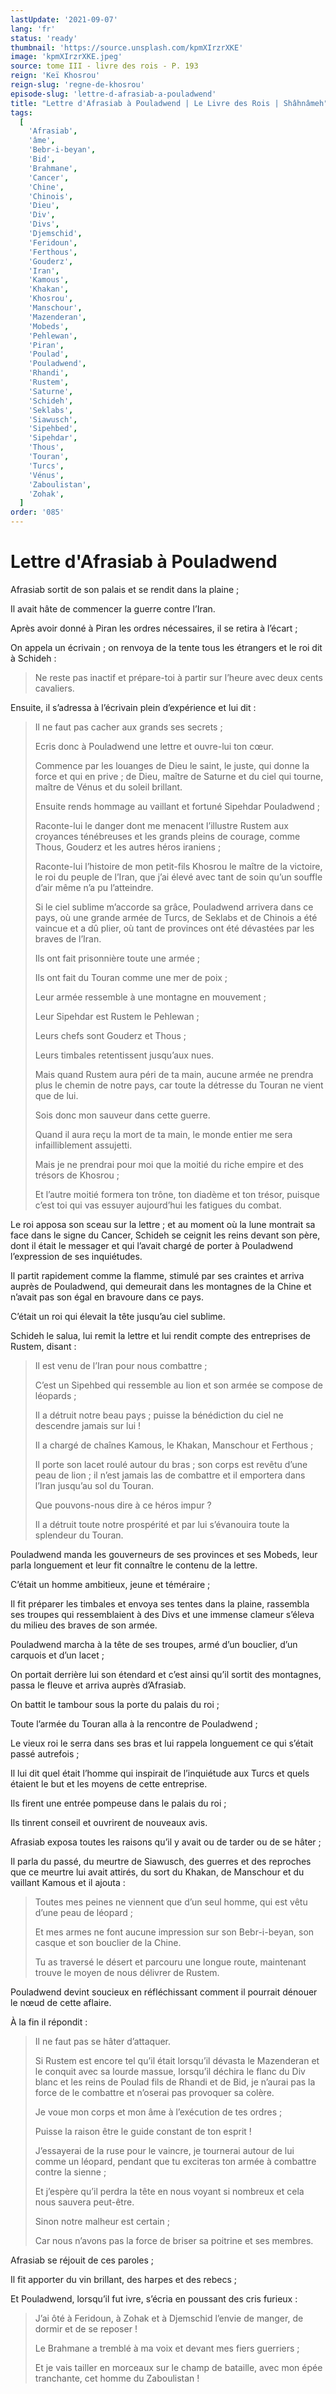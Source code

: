 ```yaml
---
lastUpdate: '2021-09-07'
lang: 'fr'
status: 'ready'
thumbnail: 'https://source.unsplash.com/kpmXIrzrXKE'
image: 'kpmXIrzrXKE.jpeg'
source: tome III - livre des rois - P. 193
reign: 'Keï Khosrou'
reign-slug: 'regne-de-khosrou'
episode-slug: 'lettre-d-afrasiab-a-pouladwend'
title: "Lettre d'Afrasiab à Pouladwend | Le Livre des Rois | Shâhnâmeh"
tags:
  [
    'Afrasiab',
    'âme',
    'Bebr-i-beyan',
    'Bid',
    'Brahmane',
    'Cancer',
    'Chine',
    'Chinois',
    'Dieu',
    'Div',
    'Divs',
    'Djemschid',
    'Feridoun',
    'Ferthous',
    'Gouderz',
    'Iran',
    'Kamous',
    'Khakan',
    'Khosrou',
    'Manschour',
    'Mazenderan',
    'Mobeds',
    'Pehlewan',
    'Piran',
    'Poulad',
    'Pouladwend',
    'Rhandi',
    'Rustem',
    'Saturne',
    'Schideh',
    'Seklabs',
    'Siawusch',
    'Sipehbed',
    'Sipehdar',
    'Thous',
    'Touran',
    'Turcs',
    'Vénus',
    'Zaboulistan',
    'Zohak',
  ]
order: '085'
---
```


<!-- LTeX: language=fr -->

# Lettre d'Afrasiab à Pouladwend

Afrasiab sortit de son palais et se rendit dans la plaine ;

Il avait hâte de commencer la guerre contre l’Iran.

Après avoir donné à Piran les ordres nécessaires, il se retira à l’écart ;

On appela un écrivain ; on renvoya de la tente tous les étrangers et le roi dit à Schideh :

> Ne reste pas inactif et prépare-toi à partir sur l’heure avec deux cents cavaliers.

Ensuite, il s’adressa à l’écrivain plein d’expérience et lui dit :

> Il ne faut pas cacher aux grands ses secrets ;
>
> Ecris donc à Pouladwend une lettre et ouvre-lui ton cœur.
>
> Commence par les louanges de Dieu le saint, le juste, qui donne la force et qui en prive ; de Dieu, maître de Saturne et du ciel qui tourne, maître de Vénus et du soleil brillant.
>
> Ensuite rends hommage au vaillant et fortuné Sipehdar Pouladwend ;
>
> Raconte-lui le danger dont me menacent l’illustre Rustem aux croyances ténébreuses et les grands pleins de courage, comme Thous, Gouderz et les autres héros iraniens ;
>
> Raconte-lui l’histoire de mon petit-fils Khosrou le maître de la victoire, le roi du peuple de l’Iran, que j’ai élevé avec tant de soin qu’un souffle d’air même n’a pu l’atteindre.
>
> Si le ciel sublime m’accorde sa grâce, Pouladwend arrivera dans ce pays, où une grande armée de Turcs, de Seklabs et de Chinois a été vaincue et a dû plier, où tant de provinces ont été dévastées par les braves de l’Iran.
>
> Ils ont fait prisonnière toute une armée ;
>
> Ils ont fait du Touran comme une mer de poix ;
>
> Leur armée ressemble à une montagne en mouvement ;
>
> Leur Sipehdar est Rustem le Pehlewan ;
>
> Leurs chefs sont Gouderz et Thous ;
>
> Leurs timbales retentissent jusqu’aux nues.
>
> Mais quand Rustem aura péri de ta main, aucune armée ne prendra plus le chemin de notre pays, car toute la détresse du Touran ne vient que de lui.
>
> Sois donc mon sauveur dans cette guerre.
>
> Quand il aura reçu la mort de ta main, le monde entier me sera infailliblement assujetti.
>
> Mais je ne prendrai pour moi que la moitié du riche empire et des trésors de Khosrou ;
>
> Et l’autre moitié formera ton trône, ton diadème et ton trésor, puisque c’est toi qui vas essuyer aujourd’hui les fatigues du combat.

Le roi apposa son sceau sur la lettre ; et au moment où la lune montrait sa face dans le signe du Cancer, Schideh se ceignit les reins devant son père, dont il était le messager et qui l’avait chargé de porter à Pouladwend l’expression de ses inquiétudes.

Il partit rapidement comme la flamme, stimulé par ses craintes et arriva auprès de Pouladwend, qui demeurait dans les montagnes de la Chine et n’avait pas son égal en bravoure dans ce pays.

C’était un roi qui élevait la tête jusqu’au ciel sublime.

Schideh le salua, lui remit la lettre et lui rendit compte des entreprises de Rustem, disant :

> Il est venu de l’Iran pour nous combattre ;
>
> C’est un Sipehbed qui ressemble au lion et son armée se compose de léopards ;
>
> Il a détruit notre beau pays ; puisse la bénédiction du ciel ne descendre jamais sur lui !
>
> Il a chargé de chaînes Kamous, le Khakan, Manschour et Ferthous ;
>
> Il porte son lacet roulé autour du bras ; son corps est revêtu d’une peau de lion ; il n’est jamais las de combattre et il emportera dans l’Iran jusqu’au sol du Touran.
>
> Que pouvons-nous dire à ce héros impur ?
>
> Il a détruit toute notre prospérité et par lui s’évanouira toute la splendeur du Touran.

Pouladwend manda les gouverneurs de ses provinces et ses Mobeds, leur parla longuement et leur fit connaître le contenu de la lettre.

C’était un homme ambitieux, jeune et téméraire ;

Il fit préparer les timbales et envoya ses tentes dans la plaine, rassembla ses troupes qui ressemblaient à des Divs et une immense clameur s’éleva du milieu des braves de son armée.

Pouladwend marcha à la tête de ses troupes, armé d’un bouclier, d’un carquois et d’un lacet ;

On portait derrière lui son étendard et c’est ainsi qu’il sortit des montagnes, passa le fleuve et arriva auprès d’Afrasiab.

On battit le tambour sous la porte du palais du roi ;

Toute l’armée du Touran alla à la rencontre de Pouladwend ;

Le vieux roi le serra dans ses bras et lui rappela longuement ce qui s’était passé autrefois ;

Il lui dit quel était l’homme qui inspirait de l’inquiétude aux Turcs et quels étaient le but et les moyens de cette entreprise.

Ils firent une entrée pompeuse dans le palais du roi ;

Ils tinrent conseil et ouvrirent de nouveaux avis.

Afrasiab exposa toutes les raisons qu’il y avait ou de tarder ou de se hâter ;

Il parla du passé, du meurtre de Siawusch, des guerres et des reproches que ce meurtre lui avait attirés, du sort du Khakan, de Manschour et du vaillant Kamous et il ajouta :

> Toutes mes peines ne viennent que d’un seul homme, qui est vêtu d’une peau de léopard ;
>
> Et mes armes ne font aucune impression sur son Bebr-i-beyan, son casque et son bouclier de la Chine.
>
> Tu as traversé le désert et parcouru une longue route, maintenant trouve le moyen de nous délivrer de Rustem.

Pouladwend devint soucieux en réfléchissant comment il pourrait dénouer le nœud de cette aflaire.

À la fin il répondit :

> Il ne faut pas se hâter d’attaquer.
>
> Si Rustem est encore tel qu’il était lorsqu’il dévasta le Mazenderan et le conquit avec sa lourde massue, lorsqu’il déchira le flanc du Div blanc et les reins de Poulad fils de Rhandi et de Bid, je n’aurai pas la force de le combattre et n’oserai pas provoquer sa colère.
>
> Je voue mon corps et mon âme à l’exécution de tes ordres ;
>
> Puisse la raison être le guide constant de ton esprit !
>
> J’essayerai de la ruse pour le vaincre, je tournerai autour de lui comme un léopard, pendant que tu exciteras ton armée à combattre contre la sienne ;
>
> Et j’espère qu’il perdra la tête en nous voyant si nombreux et cela nous sauvera peut-être.
>
> Sinon notre malheur est certain ;
>
> Car nous n’avons pas la force de briser sa poitrine et ses membres.

Afrasiab se réjouit de ces paroles ;

Il fit apporter du vin brillant, des harpes et des rebecs ;

Et Pouladwend, lorsqu’il fut ivre, s’écria en poussant des cris furieux :

> J’ai ôté à Feridoun, à Zohak et à Djemschid l’envie de manger, de dormir et de se reposer !
>
> Le Brahmane a tremblé à ma voix et devant mes fiers guerriers ;
>
> Et je vais tailler en morceaux sur le champ de bataille, avec mon épée tranchante, cet homme du Zaboulistan !
